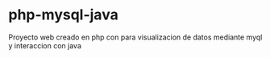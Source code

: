 # php-mysql-java
Proyecto web creado en php con para visualizacion de datos mediante myql y interaccion con java
